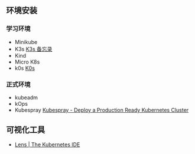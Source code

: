 ## 环境安装

### 学习环境

- Minikube
- K3s [K3s 备忘录](../K3s/K3s%20备忘录.md)
- Kind
- Micro K8s
- k0s [K0s](../k0s/K0s.md)

### 正式环境

- kubeadm
- kOps
- Kubespray [Kubespray - Deploy a Production Ready Kubernetes Cluster](https://kubespray.io/#/)

## 可视化工具

- [Lens | The Kubernetes IDE](https://k8slens.dev/)
